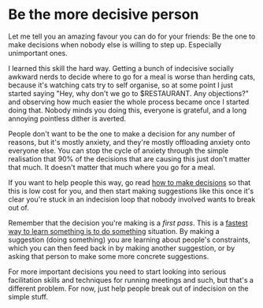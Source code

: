 # Be the more decisive person

Let me tell you an amazing favour you can do for your friends: Be the one to make decisions when nobody else is willing to step up. Especially unimportant ones.

I learned this skill the hard way. Getting a bunch of indecisive socially awkward nerds to decide where to go for a meal is worse than herding cats, because it's watching cats try to self organise,
so at some point I just started saying "Hey, why don't we go to $RESTAURANT. Any objections?" and observing how much easier the whole process became once I started doing that. Nobody minds you doing this, everyone is grateful, and a long annoying pointless dither is averted.

People don't want to be the one to make a decision for any number of reasons, but it's mostly anxiety, and they're mostly offloading anxiety onto everyone else. You can stop the cycle of anxiety through the simple realisation that 90% of the decisions that are causing this just don't matter that much. It doesn't matter that much where you go for a meal.

If you want to help people this way, go read [how to make decisions](https://notebook.drmaciver.com/posts/2020-02-25-10:39.html) so that this is low cost for you, and then start making suggestions like this once it's clear you're stuck in an indecision loop that nobody involved wants to break out of.

Remember that the decision you're making is a *first pass*. This is a [fastest way to learn something is to do something](https://notebook.drmaciver.com/posts/2020-02-26-16:07.html) situation. By making a suggestion (doing something) you are learning about people's constraints, which you can then feed back in by making another suggestion, or by asking that person to make some more concrete suggestions.

For more important decisions you need to start looking into serious facilitation skills and techniques for running meetings and such, but that's a different problem. For now, just help people break out of indecision on the simple stuff.
